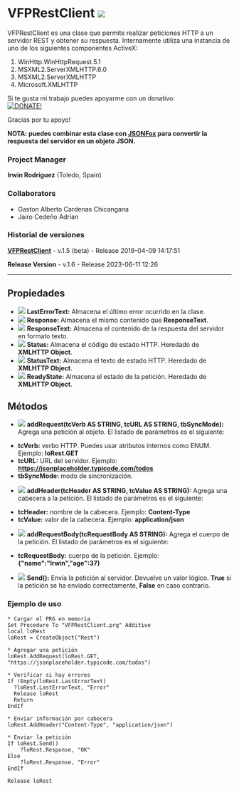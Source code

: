 # VFPRestClient ![](images/prg.gif)  

VFPRestClient es una clase que permite realizar peticiones HTTP a un servidor REST y obtener su respuesta. Internamente utiliza una instancia de uno de los siguientes componentes ActiveX: 

1. WinHttp.WinHttpRequest.5.1
2. MSXML2.ServerXMLHTTP.6.0
3. MSXML2.ServerXMLHTTP
4. Microsoft.XMLHTTP


Si te gusta mi trabajo puedes apoyarme con un donativo:   
[![DONATE!](http://www.pngall.com/wp-content/uploads/2016/05/PayPal-Donate-Button-PNG-File-180x100.png)](https://www.paypal.com/donate/?hosted_button_id=LXQYXFP77AD2G) 

Gracias por tu apoyo!

**NOTA: puedes combinar esta clase con [JSONFox](https://github.com/Irwin1985/JSONFox) para convertir la respuesta del servidor en un objeto JSON.**

### Project Manager

**Irwin Rodríguez** (Toledo, Spain)

### Collaborators

- Gaston Alberto Cardenas Chicangana
- Jairo Cedeño Adrian


### Historial de versiones

**[VFPRestClient](/README.md)** - v.1.5 (beta) - Release 2019-04-09 14:17:51

**Release Version** - v.1.6 - Release 2023-06-11 12:26

<hr>

## Propiedades
* ![](images/prop.gif) **LastErrorText:** Almacena el último error ocurrido en la clase.
* ![](images/prop.gif) **Response:** Almacena el mismo contenido que **ResponseText**.
* ![](images/prop.gif) **ResponseText:** Almacena el contenido de la respuesta del servidor en formato texto.
* ![](images/prop.gif) **Status:** Almacena el código de estado HTTP. Heredado de **XMLHTTP Object**.
* ![](images/prop.gif) **StatusText:** Almacena el texto de estado HTTP. Heredado de **XMLHTTP Object**.
* ![](images/prop.gif) **ReadyState:** Almacena el estado de la petición. Heredado de **XMLHTTP Object**.

## Métodos

* ![](images/meth.gif) **addRequest(tcVerb AS STRING, tcURL AS STRING, tbSyncMode):** Agrega una petición al objeto. El listado de parámetros es el siguiente:

- **tcVerb:** verbo HTTP. Puedes usar atributos internos como ENUM. Ejemplo: **loRest.GET**
- **tcURL:** URL del servidor. Ejemplo: **https://jsonplaceholder.typicode.com/todos**
- **tbSyncMode:** modo de sincronización.
  
* ![](images/meth.gif) **addHeader(tcHeader AS STRING, tcValue AS STRING):** Agrega una cabecera a la petición. El listado de parámetros es el siguiente:

- **tcHeader:** nombre de la cabecera. Ejemplo: **Content-Type**
- **tcValue:** valor de la cabecera. Ejemplo: **application/json**
  
* ![](images/meth.gif) **addRequestBody(tcRequestBody AS STRING):** Agrega el cuerpo de la petición. El listado de parámetros es el siguiente:

- **tcRequestBody:** cuerpo de la petición. Ejemplo: **{"name":"Irwin","age":37}**

* ![](images/meth.gif) **Send():** Envía la petición al servidor. Devuelve un valor lógico. **True** si la petición se ha enviado correctamente, **False** en caso contrario.

  
### Ejemplo de uso

```xBase
* Cargar el PRG en memoria
Set Procedure To "VFPRestClient.prg" Additive
local loRest
loRest = CreateObject("Rest")
 
* Agregar una petición
loRest.AddRequest(loRest.GET, "https://jsonplaceholder.typicode.com/todos")
 
* Verificar si hay errores
If !Empty(loRest.LastErrorText) 
  ?loRest.LastErrorText, "Error"
  Release loRest
  Return
EndIf

* Enviar información por cabecera
loRest.AddHeader("Content-Type", "application/json")

* Enviar la petición
If loRest.Send()
    ?loRest.Response, "OK"
Else
    ?loRest.Response, "Error"
EndIf

Release loRest
```